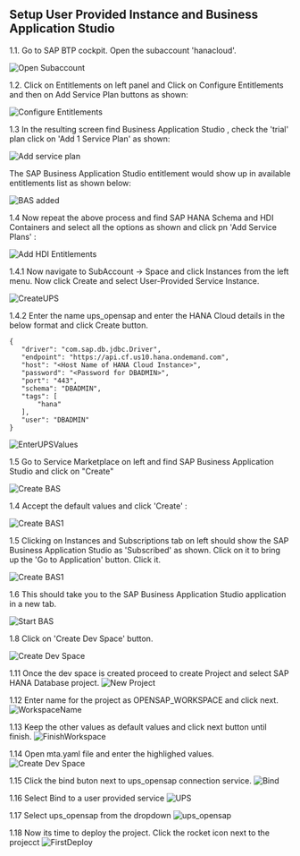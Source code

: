 ## Setup User Provided Instance and Business Application Studio

1.1. Go to SAP BTP cockpit. Open the subaccount 'hanacloud'.

![Open Subaccount](./images/hanacloud_subaccount.png)

1.2. Click on Entitlements on left panel and Click on Configure Entitlements and then on Add Service Plan buttons as shown:

![Configure Entitlements](./images/ConfigureEntitlement.png)

1.3 In the resulting screen find Business Application Studio , check the 'trial' plan click on 'Add 1 Service Plan' as shown:

![Add service plan](./images/AddServicePlan.png)

The SAP Business Application Studio entitlement would show up in available entitlements list as shown below:

![BAS added](./images/BAS_added.png)

1.4 Now repeat the above process and find SAP HANA Schema and HDI Containers and select all the options as shown and click pn 'Add Service Plans' :

![Add HDI Entitlements](./images/HanaHDI_Entitlements.png)


1.4.1 Now navigate to SubAccount -> Space and click Instances from the left menu. Now click Create and select User-Provided Service Instance.

![CreateUPS](./images/u1.png)

1.4.2 Enter the name ups_opensap and enter the HANA Cloud details in the below format and click Create button.

 ```shell
{
    "driver": "com.sap.db.jdbc.Driver",
    "endpoint": "https://api.cf.us10.hana.ondemand.com",
    "host": "<Host Name of HANA Cloud Instance>",
    "password": "<Password for DBADMIN>",
    "port": "443",
    "schema": "DBADMIN",
    "tags": [
        "hana"
    ],
    "user": "DBADMIN"
}
 ```

![EnterUPSValues](./images/u2.png)


1.5 Go to Service Marketplace on left and find SAP Business Application Studio and click on "Create" 

![Create BAS](./images/BAS_create.png)

1.4  Accept the default values and click 'Create' :

![Create BAS1](./images/BAS_create1.png)

1.5 Clicking on Instances and Subscriptions tab on left should show the SAP Business Application Studio as 'Subscribed' as shown. Click on it to bring up the 'Go to Application' button. Click it.

![Create BAS1](./images/BAS_create2.png)

1.6 This should take you to the SAP Business Application Studio application in a new tab.

![Start BAS](./images/BAS_start1.png)

1.8  Click on 'Create Dev Space' button.

![Create Dev Space](./images/BAS_start2.png)

1.11 Once the dev space is created proceed to create Project and select SAP HANA Database project.
![New Project](./images/b1.png)

1.12 Enter name for the project as OPENSAP_WORKSPACE and click next.
![WorkspaceName](./images/b2.png)

1.13 Keep the other values as default values and click next button until finish.
![FinishWorkspace](./images/b3.png)

1.14 Open mta.yaml file and enter the highlighed values.
![Create Dev Space](./images/b4.png)

1.15 Click the bind buton next to ups_opensap connection service.
![Bind](./images/b5.png)

1.16 Select Bind to a user provided service
![UPS](./images/b6.png)

1.17 Select ups_opensap from the dropdown
![ups_opensap](./images/b7.png)

1.18 Now its time to deploy the project. Click the rocket icon next to the projecct
![FirstDeploy](./images/b8.png)
